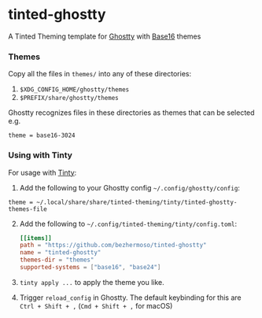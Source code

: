 # tinted-ghostty

A Tinted Theming template for [Ghostty] with [Base16] themes

### Themes

Copy all the files in `themes/` into any of these directories:

1. `$XDG_CONFIG_HOME/ghostty/themes`
2. `$PREFIX/share/ghostty/themes`

Ghostty recognizes files in these directories as themes that can be selected e.g.

```
theme = base16-3024
```

### Using with Tinty

For usage with [Tinty]:

1. Add the following to your Ghostty config `~/.config/ghostty/config`:

```
theme = ~/.local/share/share/tinted-theming/tinty/tinted-ghostty-themes-file
```

2. Add the following to `~/.config/tinted-theming/tinty/config.toml`:

   ```toml
   [[items]]
   path = "https://github.com/bezhermoso/tinted-ghostty"
   name = "tinted-ghostty"
   themes-dir = "themes"
   supported-systems = ["base16", "base24"]
   ```

3. `tinty apply ...` to apply the theme you like.

4. Trigger `reload_config` in Ghostty. The default keybinding for this are `Ctrl + Shift + ,` (`Cmd + Shift + ,` for
   macOS)

[Ghostty]: https://ghostty.org
[Base16]: https://github.com/tinted-theming/home/blob/main/styling.md
[Tinty]: https://github.com/tinted-theming/tinty
